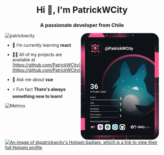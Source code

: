 <h1 align="center">Hi 👋, I'm PatrickWCity</h1>
<h3 align="center">A passionate developer from Chile</h3>
<a href="https://app.daily.dev/PatrickWCity"><img src="https://raw.githubusercontent.com/PatrickWCity/PatrickWCity/master/devcard.svg" width="256" align="right" alt="Patrick Ciudad's Dev Card"/></a>

<p align="left"> <img src="https://komarev.com/ghpvc/?username=patrickwcity" alt="patrickwcity" /> </p>

- 🌱 I’m currently learning **react**

- 👨‍💻 All of my projects are available at [https://github.com/PatrickWCity](https://github.com/PatrickWCity)

- 💬 Ask me about **vue**

- ⚡ Fun fact **There's always something new to learn!**

![Metrics](https://metrics.lecoq.io/PatrickWCity?template=classic&base.metadata=0&achievements=1&base=header%2C%20activity%2C%20community%2C%20repositories%2C%20metadata&base.indepth=false&base.hireable=false&base.skip=false&achievements=false&achievements.threshold=C&achievements.secrets=true&achievements.display=compact&achievements.limit=0&config.timezone=America%2FSantiago)
[![An image of @patrickwcity's Holopin badges, which is a link to view their full Holopin profile](https://holopin.me/patrickwcity)](https://holopin.io/@patrickwcity)
